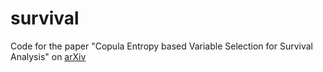 # survival
Code for the paper "Copula Entropy based Variable Selection for Survival Analysis" on [arXiv](https://arxiv.org/abs/2209.01561)
